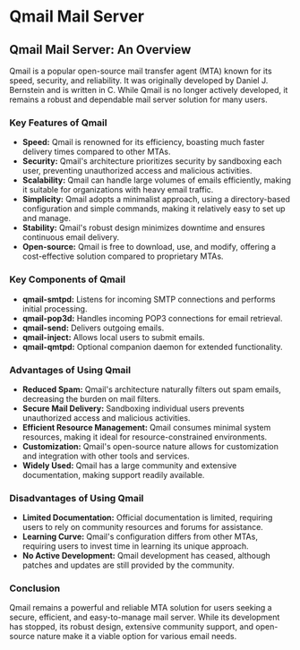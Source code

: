 # Qmail Mail Server
## Qmail Mail Server: An Overview

Qmail is a popular open-source mail transfer agent (MTA) known for its speed, security, and reliability. It was originally developed by Daniel J. Bernstein and is written in C. While Qmail is no longer actively developed, it remains a robust and dependable mail server solution for many users.

### Key Features of Qmail

* **Speed:** Qmail is renowned for its efficiency, boasting much faster delivery times compared to other MTAs. 
* **Security:** Qmail's architecture prioritizes security by sandboxing each user, preventing unauthorized access and malicious activities. 
* **Scalability:** Qmail can handle large volumes of emails efficiently, making it suitable for organizations with heavy email traffic.
* **Simplicity:** Qmail adopts a minimalist approach, using a directory-based configuration and simple commands, making it relatively easy to set up and manage.
* **Stability:** Qmail's robust design minimizes downtime and ensures continuous email delivery.
* **Open-source:** Qmail is free to download, use, and modify, offering a cost-effective solution compared to proprietary MTAs.

### Key Components of Qmail

* **qmail-smtpd:** Listens for incoming SMTP connections and performs initial processing.
* **qmail-pop3d:** Handles incoming POP3 connections for email retrieval.
* **qmail-send:** Delivers outgoing emails.
* **qmail-inject:** Allows local users to submit emails.
* **qmail-qmtpd:** Optional companion daemon for extended functionality.

### Advantages of Using Qmail

* **Reduced Spam:** Qmail's architecture naturally filters out spam emails, decreasing the burden on mail filters.
* **Secure Mail Delivery:** Sandboxing individual users prevents unauthorized access and malicious activities.
* **Efficient Resource Management:** Qmail consumes minimal system resources, making it ideal for resource-constrained environments.
* **Customization:** Qmail's open-source nature allows for customization and integration with other tools and services.
* **Widely Used:** Qmail has a large community and extensive documentation, making support readily available.

### Disadvantages of Using Qmail

* **Limited Documentation:** Official documentation is limited, requiring users to rely on community resources and forums for assistance.
* **Learning Curve:** Qmail's configuration differs from other MTAs, requiring users to invest time in learning its unique approach.
* **No Active Development:** Qmail development has ceased, although patches and updates are still provided by the community.

### Conclusion

Qmail remains a powerful and reliable MTA solution for users seeking a secure, efficient, and easy-to-manage mail server. While its development has stopped, its robust design, extensive community support, and open-source nature make it a viable option for various email needs.

